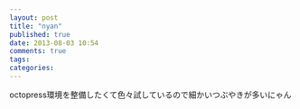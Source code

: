 ```yaml
---
layout: post
title: "nyan"
published: true
date: 2013-08-03 10:54
comments: true
tags: 
categories: 
---
```


octopress環境を整備したくて色々試しているので細かいつぶやきが多いにゃん
